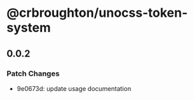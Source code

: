 # @crbroughton/unocss-token-system

## 0.0.2

### Patch Changes

- 9e0673d: update usage documentation
